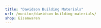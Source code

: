 ```yaml
---
title: "Davidson Building Materials"
url: /monitor/davidson-building-materials/
shop: Eisenwaren
---
```

